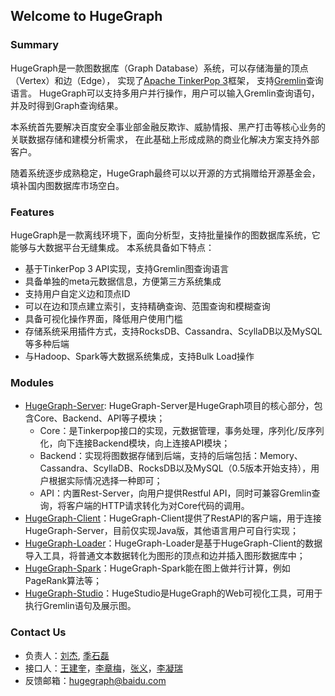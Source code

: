 ## Welcome to HugeGraph

### Summary

HugeGraph是一款图数据库（Graph Database）系统，可以存储海量的顶点（Vertex）和边（Edge），
实现了[Apache TinkerPop 3](https://tinkerpop.apache.org)框架，
支持[Gremlin](https://tinkerpop.apache.org/gremlin.html)查询语言。
HugeGraph可以支持多用户并行操作，用户可以输入Gremlin查询语句，并及时得到Graph查询结果。

本系统首先要解决百度安全事业部金融反欺诈、威胁情报、黑产打击等核心业务的关联数据存储和建模分析需求，
在此基础上形成成熟的商业化解决方案支持外部客户。

随着系统逐步成熟稳定，HugeGraph最终可以以开源的方式捐赠给开源基金会，填补国内图数据库市场空白。

### Features

HugeGraph是一款离线环境下，面向分析型，支持批量操作的图数据库系统，它能够与大数据平台无缝集成。
本系统具备如下特点：  

- 基于TinkerPop 3 API实现，支持Gremlin图查询语言 
- 具备单独的meta元数据信息，方便第三方系统集成  
- 支持用户自定义边和顶点ID  
- 可以在边和顶点建立索引，支持精确查询、范围查询和模糊查询  
- 具备可视化操作界面，降低用户使用门槛  
- 存储系统采用插件方式，支持RocksDB、Cassandra、ScyllaDB以及MySQL等多种后端  
- 与Hadoop、Spark等大数据系统集成，支持Bulk Load操作  

### Modules

- [HugeGraph-Server](./quickstart/hugeserver.md): HugeGraph-Server是HugeGraph项目的核心部分，包含Core、Backend、API等子模块；
  - Core：是Tinkerpop接口的实现，元数据管理，事务处理，序列化/反序列化，向下连接Backend模块，向上连接API模块；
  - Backend：实现将图数据存储到后端，支持的后端包括：Memory、Cassandra、ScyllaDB、RocksDB以及MySQL（0.5版本开始支持），用户根据实际情况选择一种即可；
  - API：内置Rest-Server，向用户提供Restful API，同时可兼容Gremlin查询，将客户端的HTTP请求转化为对Core代码的调用。
- [HugeGraph-Client](./quickstart/hugeclient.md)：HugeGraph-Client提供了RestAPI的客户端，用于连接HugeGraph-Server，目前仅实现Java版，其他语言用户可自行实现；
- [HugeGraph-Loader](./quickstart/hugeloader.md)：HugeGraph-Loader是基于HugeGraph-Client的数据导入工具，将普通文本数据转化为图形的顶点和边并插入图形数据库中；
- [HugeGraph-Spark](./quickstart/hugespark.md)：HugeGraph-Spark能在图上做并行计算，例如PageRank算法等；
- [HugeGraph-Studio](./quickstart/hugestudio.md)：HugeStudio是HugeGraph的Web可视化工具，可用于执行Gremlin语句及展示图。

### Contact Us

- 负责人：[刘杰](mailto:liujie23@baidu.com), [季石磊](mailto:jishilei@baidu.com)
- 接口人：[王建奎](mailto:wangjiankui@baidu.com)，[李章梅](mailto:lizhangmei@baidu.com)，[张义](mailto:zhangyi51@baidu.com)，[李凝瑞](liningrui@baidu.com)
- 反馈邮箱：[hugegraph@baidu.com](mailto:hugegraph@baidu.com)